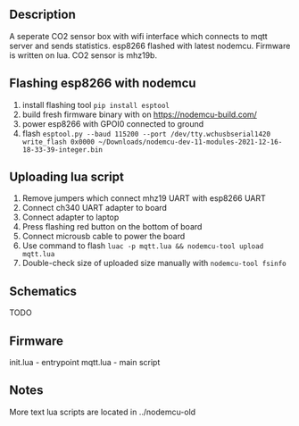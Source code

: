 ## Description

A seperate CO2 sensor box with wifi interface which connects to mqtt server and sends statistics.
esp8266 flashed with latest nodemcu. Firmware is written on lua. CO2 sensor is mhz19b.

## Flashing esp8266 with nodemcu

1. install flashing tool `pip install esptool`
1. build fresh firmware binary with on https://nodemcu-build.com/
1. power esp8266 with GPOI0 connected to ground
1. flash `esptool.py --baud 115200 --port /dev/tty.wchusbserial1420 write_flash 0x0000 ~/Downloads/nodemcu-dev-11-modules-2021-12-16-18-33-39-integer.bin`

## Uploading lua script

1. Remove jumpers which connect mhz19 UART with esp8266 UART
1. Connect ch340 UART adapter to board
1. Connect adapter to laptop
1. Press flashing red button on the bottom of board
1. Connect microusb cable to power the board
1. Use command to flash `luac -p mqtt.lua && nodemcu-tool upload mqtt.lua`
1. Double-check size of uploaded size manually with `nodemcu-tool fsinfo`

## Schematics
TODO

## Firmware

init.lua - entrypoint
mqtt.lua - main script

## Notes

More text lua scripts are located in ../nodemcu-old